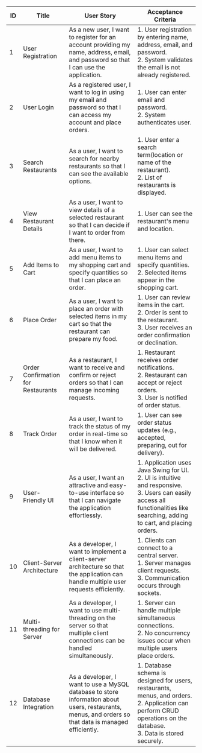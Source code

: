 | **ID** | **Title**                              | **User Story**                                                                                                                                                          | **Acceptance Criteria**                                                                                                                                                                                                                                      |
|--------|----------------------------------------|------------------------------------------------------------------------------------------------------------------------------------------------------------------------|---------------------------------------------------------------------------------------------------------------------------------------------------------------------------------------------------------------------------------------------------------------|
| 1      | User Registration                      | As a new user, I want to register for an account providing my name, address, email, and password so that I can use the application.                                      | 1. User registration by entering name, address, email, and password. <br> 2. System validates the email is not already registered. |
| 2      | User Login                             | As a registered user, I want to log in using my email and password so that I can access my account and place orders.                                                    | 1. User can enter email and password. <br> 2. System authenticates user.|
| 3      | Search Restaurants                     | As a user, I want to search for nearby restaurants so that I can see the available options.                                                                             | 1. User enter a search term(location or name of the restaurant). <br> 2. List of restaurants is displayed.                                                                          |
| 4      | View Restaurant Details                | As a user, I want to view details of a selected restaurant so that I can decide if I want to order from there.                                                          | 1. User can see the restaurant's menu and location.                                                                                                  |
| 5      | Add Items to Cart                      | As a user, I want to add menu items to my shopping cart and specify quantities so that I can place an order.                                                            | 1. User can select menu items and specify quantities. <br> 2. Selected items appear in the shopping cart.                                                                                     |
| 6      | Place Order                            | As a user, I want to place an order with selected items in my cart so that the restaurant can prepare my food.                                                           | 1. User can review items in the cart. <br>  2. Order is sent to the restaurant. <br> 3. User receives an order confirmation or declination.                                                                   |
| 7      | Order Confirmation for Restaurants     | As a restaurant, I want to receive and confirm or reject orders so that I can manage incoming requests.                                                                 | 1. Restaurant receives order notifications. <br> 2. Restaurant can accept or reject orders. <br> 3. User is notified of order status.                                                                                                                          |
| 8      | Track Order                            | As a user, I want to track the status of my order in real-time so that I know when it will be delivered.                                                                | 1. User can see order status updates (e.g., accepted, preparing, out for delivery).                                  |
| 9      | User-Friendly UI                       | As a user, I want an attractive and easy-to-use interface so that I can navigate the application effortlessly.                                                          | 1. Application uses Java Swing for UI. <br> 2. UI is intuitive and responsive. <br> 3. Users can easily access all functionalities like searching, adding to cart, and placing orders.                                                                          |
| 10     | Client-Server Architecture             | As a developer, I want to implement a client-server architecture so that the application can handle multiple user requests efficiently.                                 | 1. Clients can connect to a central server. <br> 1. Server manages client requests. <br> 3. Communication occurs through sockets.                                                                                                                               |
| 11     | Multi-threading for Server             | As a developer, I want to use multi-threading on the server so that multiple client connections can be handled simultaneously.                                          | 1. Server can handle multiple simultaneous connections. <br> 2. No concurrency issues occur when multiple users place orders.                                                                                                                               |
| 12     | Database Integration                   | As a developer, I want to use a MySQL database to store information about users, restaurants, menus, and orders so that data is managed efficiently.                     | 1. Database schema is designed for users, restaurants, menus, and orders. <br> 2. Application can perform CRUD operations on the database. <br> 3. Data is stored securely.                                                                                     |


